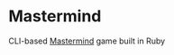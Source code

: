 # Mastermind
CLI-based [Mastermind](https://en.wikipedia.org/wiki/Mastermind_(board_game)) game built in Ruby

<!--
### Features
- Colorized pegs using the Colorize gem

### TODO
- Colorize the command line from a ruby script
    - see if the colorize methods can be consolidated


### Bug log 


### Things I learned
- Better understanding of accessing variables in different classes (@ and @@ variables)
- Leveraging gem to implement feature (i.e. CLI colorization)
- Writing overall structure as pseudocode to better gain overall understanding of logic
-->

